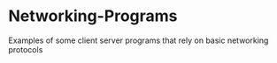 # Networking-Programs
Examples of some client server programs that rely on basic networking protocols
